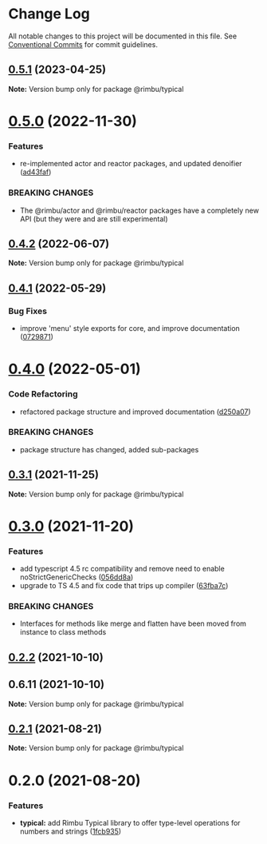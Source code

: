 # Change Log

All notable changes to this project will be documented in this file.
See [Conventional Commits](https://conventionalcommits.org) for commit guidelines.

## [0.5.1](https://github.com/rimbu-org/rimbu/compare/@rimbu/typical@0.5.0...@rimbu/typical@0.5.1) (2023-04-25)

**Note:** Version bump only for package @rimbu/typical

# [0.5.0](https://github.com/rimbu-org/rimbu/compare/@rimbu/typical@0.4.2...@rimbu/typical@0.5.0) (2022-11-30)

### Features

- re-implemented actor and reactor packages, and updated denoifier ([ad43faf](https://github.com/rimbu-org/rimbu/commit/ad43faf1154d43fae79eea418d8b3bea28b04a2f))

### BREAKING CHANGES

- The @rimbu/actor and @rimbu/reactor packages have a completely new API (but they
  were and are still experimental)

## [0.4.2](https://github.com/rimbu-org/rimbu/compare/@rimbu/typical@0.4.1...@rimbu/typical@0.4.2) (2022-06-07)

**Note:** Version bump only for package @rimbu/typical

## [0.4.1](https://github.com/rimbu-org/rimbu/compare/@rimbu/typical@0.4.0...@rimbu/typical@0.4.1) (2022-05-29)

### Bug Fixes

- improve 'menu' style exports for core, and improve documentation ([0729871](https://github.com/rimbu-org/rimbu/commit/0729871a8aae220ef5d9132c0c56e5a3cb2c19cb))

# [0.4.0](https://github.com/rimbu-org/rimbu/compare/@rimbu/typical@0.3.1...@rimbu/typical@0.4.0) (2022-05-01)

### Code Refactoring

- refactored package structure and improved documentation ([d250a07](https://github.com/rimbu-org/rimbu/commit/d250a076300bd9c2cc3c2203b41a1889354c8bc5))

### BREAKING CHANGES

- package structure has changed, added sub-packages

## [0.3.1](https://github.com/rimbu-org/rimbu/compare/@rimbu/typical@0.3.0...@rimbu/typical@0.3.1) (2021-11-25)

**Note:** Version bump only for package @rimbu/typical

# [0.3.0](https://github.com/rimbu-org/rimbu/compare/@rimbu/typical@0.2.2...@rimbu/typical@0.3.0) (2021-11-20)

### Features

- add typescript 4.5 rc compatibility and remove need to enable noStrictGenericChecks ([056dd8a](https://github.com/rimbu-org/rimbu/commit/056dd8a998ae4064570481fb7a9396326c0ca131))
- upgrade to TS 4.5 and fix code that trips up compiler ([63fba7c](https://github.com/rimbu-org/rimbu/commit/63fba7cb039c629f9fc0dc09db2ef6435d06d5f1))

### BREAKING CHANGES

- Interfaces for methods like merge and flatten have been moved from instance to
  class methods

## [0.2.2](https://github.com/rimbu-org/rimbu/compare/@rimbu/typical@0.2.1...@rimbu/typical@0.2.2) (2021-10-10)

## 0.6.11 (2021-10-10)

**Note:** Version bump only for package @rimbu/typical

## [0.2.1](https://github.com/rimbu-org/rimbu/compare/@rimbu/typical@0.2.0...@rimbu/typical@0.2.1) (2021-08-21)

**Note:** Version bump only for package @rimbu/typical

# 0.2.0 (2021-08-20)

### Features

- **typical:** add Rimbu Typical library to offer type-level operations for numbers and strings ([1fcb935](https://github.com/rimbu-org/rimbu/commit/1fcb935cd7d9d661d8e0834d746084e39e0b533d))
